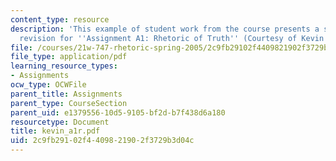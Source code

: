 ```yaml
---
content_type: resource
description: 'This example of student work from the course presents a student''s final
  revision for ''Assignment A1: Rhetoric of Truth'' (Courtesy of Kevin Liu).'
file: /courses/21w-747-rhetoric-spring-2005/2c9fb29102f4409821902f3729b3d04c_kevin_a1r.pdf
file_type: application/pdf
learning_resource_types:
- Assignments
ocw_type: OCWFile
parent_title: Assignments
parent_type: CourseSection
parent_uid: e1379556-10d5-9105-bf2d-b7f438d6a180
resourcetype: Document
title: kevin_a1r.pdf
uid: 2c9fb291-02f4-4098-2190-2f3729b3d04c
---
```

